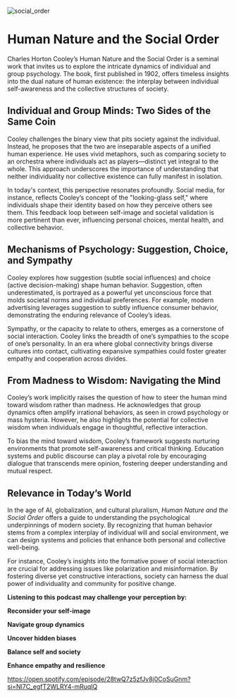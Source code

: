 ![social_order](/human/intro.png)


# Human Nature and the Social Order

Charles Horton Cooley’s Human Nature and the Social Order is a seminal work that invites us to explore the intricate dynamics of individual and group psychology. The book, first published in 1902, offers timeless insights into the dual nature of human existence: the interplay between individual self-awareness and the collective structures of society.

## Individual and Group Minds: Two Sides of the Same Coin
Cooley challenges the binary view that pits society against the individual. Instead, he proposes that the two are inseparable aspects of a unified human experience. He uses vivid metaphors, such as comparing society to an orchestra where individuals act as players—distinct yet integral to the whole. This approach underscores the importance of understanding that neither individuality nor collective existence can fully manifest in isolation.

In today's context, this perspective resonates profoundly. Social media, for instance, reflects Cooley’s concept of the "looking-glass self," where individuals shape their identity based on how they perceive others see them. This feedback loop between self-image and societal validation is more pertinent than ever, influencing personal choices, mental health, and collective behavior.

## Mechanisms of Psychology: Suggestion, Choice, and Sympathy
Cooley explores how suggestion (subtle social influences) and choice (active decision-making) shape human behavior. Suggestion, often underestimated, is portrayed as a powerful yet unconscious force that molds societal norms and individual preferences. For example, modern advertising leverages suggestion to subtly influence consumer behavior, demonstrating the enduring relevance of Cooley’s ideas.

Sympathy, or the capacity to relate to others, emerges as a cornerstone of social interaction. Cooley links the breadth of one’s sympathies to the scope of one’s personality. In an era where global connectivity brings diverse cultures into contact, cultivating expansive sympathies could foster greater empathy and cooperation across divides.

## From Madness to Wisdom: Navigating the Mind
Cooley’s work implicitly raises the question of how to steer the human mind toward wisdom rather than madness. He acknowledges that group dynamics often amplify irrational behaviors, as seen in crowd psychology or mass hysteria. However, he also highlights the potential for collective wisdom when individuals engage in thoughtful, reflective interaction.

To bias the mind toward wisdom, Cooley’s framework suggests nurturing environments that promote self-awareness and critical thinking. Education systems and public discourse can play a pivotal role by encouraging dialogue that transcends mere opinion, fostering deeper understanding and mutual respect.

## Relevance in Today’s World
In the age of AI, globalization, and cultural pluralism, *Human Nature and the Social Order* offers a guide to understanding the psychological underpinnings of modern society. By recognizing that human behavior stems from a complex interplay of individual will and social environment, we can design systems and policies that enhance both personal and collective well-being.

For instance, Cooley’s insights into the formative power of social interaction are crucial for addressing issues like polarization and misinformation. By fostering diverse yet constructive interactions, society can harness the dual power of individuality and community for positive change.

**Listening to this podcast may challenge your perception by:**

**Reconsider your self-image**

**Navigate group dynamics**

**Uncover hidden biases**

**Balance self and society**

**Enhance empathy and resilience**

https://open.spotify.com/episode/28twQ7z5zfJv8j0CoSuGnm?si=Nl7C_egfT2WLRY4-mRuqlQ